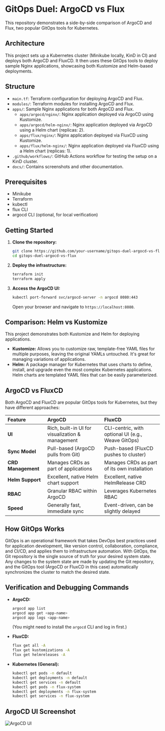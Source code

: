 # GitOps Duel: ArgoCD vs Flux

This repository demonstrates a side-by-side comparison of ArgoCD and Flux, two popular GitOps tools for Kubernetes.

## Architecture

This project sets up a Kubernetes cluster (Minikube locally, KinD in CI) and deploys both ArgoCD and FluxCD. It then uses these GitOps tools to deploy sample Nginx applications, showcasing both Kustomize and Helm-based deployments.

## Structure

- `main.tf`: Terraform configuration for deploying ArgoCD and Flux.
- `modules/`: Terraform modules for installing ArgoCD and Flux.
- `apps/`: Sample Nginx applications for both ArgoCD and Flux.
  - `apps/argocd/nginx/`: Nginx application deployed via ArgoCD using Kustomize.
  - `apps/argocd/helm-nginx/`: Nginx application deployed via ArgoCD using a Helm chart (replicas: 2).
  - `apps/flux/nginx/`: Nginx application deployed via FluxCD using Kustomize.
  - `apps/flux/helm-nginx/`: Nginx application deployed via FluxCD using a Helm chart (replicas: 1).
- `.github/workflows/`: GitHub Actions workflow for testing the setup on a KinD cluster.
- `docs/`: Contains screenshots and other documentation.

## Prerequisites

- Minikube
- Terraform
- kubectl
- flux CLI
- argocd CLI (optional, for local verification)

## Getting Started

1.  **Clone the repository:**

    ```bash
    git clone https://github.com/your-username/gitops-duel-argocd-vs-flux.git
    cd gitops-duel-argocd-vs-flux
    ```

2.  **Deploy the infrastructure:**

    ```bash
    terraform init
    terraform apply
    ```

3.  **Access the ArgoCD UI:**

    ```bash
    kubectl port-forward svc/argocd-server -n argocd 8080:443
    ```

    Open your browser and navigate to `https://localhost:8080`.

## Comparison: Helm vs Kustomize

This project demonstrates both Kustomize and Helm for deploying applications. 

- **Kustomize:** Allows you to customize raw, template-free YAML files for multiple purposes, leaving the original YAMLs untouched. It's great for managing variations of applications.
- **Helm:** A package manager for Kubernetes that uses charts to define, install, and upgrade even the most complex Kubernetes applications. Helm charts are templated YAML files that can be easily parameterized.

## ArgoCD vs FluxCD

Both ArgoCD and FluxCD are popular GitOps tools for Kubernetes, but they have different approaches:

| Feature         | ArgoCD                                       | FluxCD                                         |
| :-------------- | :------------------------------------------- | :--------------------------------------------- |
| **UI**          | Rich, built-in UI for visualization & management | CLI-centric, with optional UI (e.g., Weave GitOps) |
| **Sync Model**  | Pull-based (ArgoCD pulls from Git)           | Push-based (FluxCD pushes to cluster)          |
| **CRD Management** | Manages CRDs as part of applications         | Manages CRDs as part of its own installation   |
| **Helm Support** | Excellent, native Helm chart support         | Excellent, native HelmRelease CRD              |
| **RBAC**        | Granular RBAC within ArgoCD                  | Leverages Kubernetes RBAC                      |
| **Speed**       | Generally fast, immediate sync               | Event-driven, can be slightly delayed          |

## How GitOps Works

GitOps is an operational framework that takes DevOps best practices used for application development, like version control, collaboration, compliance, and CI/CD, and applies them to infrastructure automation. With GitOps, the Git repository is the single source of truth for your desired system state. Any changes to the system state are made by updating the Git repository, and the GitOps tool (ArgoCD or FluxCD in this case) automatically synchronizes the cluster to match the desired state.

## Verification and Debugging Commands

- **ArgoCD:**
  ```bash
  argocd app list
  argocd app get <app-name>
  argocd app logs <app-name>
  ```
  (You might need to install the `argocd` CLI and log in first.)

- **FluxCD:**
  ```bash
  flux get all -A
  flux get kustomizations -A
  flux get helmreleases -A
  ```

- **Kubernetes (General):**
  ```bash
  kubectl get pods -n default
  kubectl get deployments -n default
  kubectl get services -n default
  kubectl get pods -n flux-system
  kubectl get deployments -n flux-system
  kubectl get services -n flux-system
  ```

## ArgoCD UI Screenshot

![ArgoCD UI](./docs/argocd-ui.png)
